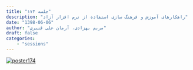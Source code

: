 ```yaml
---
title: "جلسه ۱۷۴"
description: "راهکارهای آموزش و فرهنگ ‌سازی استفاده از نرم افزار آزاد"
date: "1398-06-06"
author: "مریم بهزادی، آرمان علی قنبری"
draft: false
categories:
    - "sessions"
---
```

[![poster174](../../img/posters/poster174.jpg)](../../img/poster174.jpg)